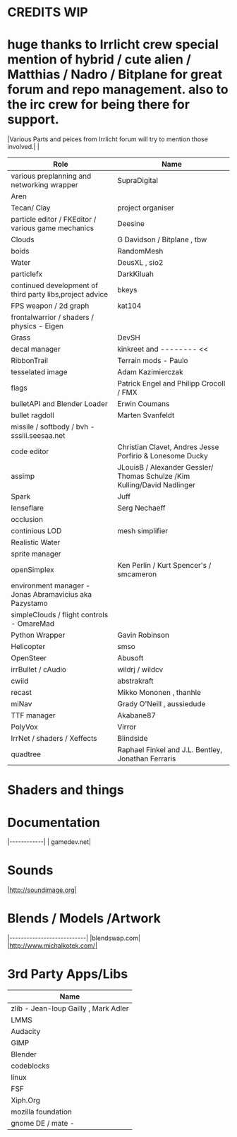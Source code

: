 CREDITS WIP
===========


huge thanks to Irrlicht crew special mention of hybrid / cute alien / Matthias / Nadro / Bitplane for great forum and repo management.
also to the irc crew for being there for support.
==========
|Various Parts and peices from Irrlicht forum will try to mention those involved.|   |

| Role               |     Name                                 |
|--------------------|------------------------------------------|
|various preplanning and networking wrapper| SupraDigital|
|Aren|
|Tecan/ Clay| project organiser |
|particle editor / FKEditor / various game mechanics | Deesine|
| Clouds | G Davidson / Bitplane , tbw|
|boids  | RandomMesh|
|Water | DeusXL , sio2 | 
|particlefx| DarkKiluah|
|continued development of third party libs,project advice | bkeys|
|FPS weapon / 2d graph | kat104|
|frontalwarrior / shaders / physics - Eigen|
|Grass | DevSH|
|decal manager | kinkreet and -------- <<|
|RibbonTrail | Terrain mods - Paulo|
|tesselated image | Adam Kazimierczak|
|flags | Patrick Engel and Philipp Crocoll / FMX|
|bulletAPI and Blender Loader |Erwin Coumans|
|bullet ragdoll | Marten Svanfeldt|
|missile / softbody / bvh - sssiii.seesaa.net|
|code editor | Christian Clavet, Andres Jesse Porfirio & Lonesome Ducky|
|assimp | JLouisB / Alexander Gessler/ Thomas Schulze /Kim Kulling/David Nadlinger|
|Spark  | Juff|
|lenseflare | Serg Nechaeff|
|occlusion||
|continious LOD | mesh simplifier| 
|Realistic Water ||
|sprite manager||
|openSimplex | Ken Perlin / Kurt Spencer's / smcameron|
|environment manager - Jonas Abramavicius aka Pazystamo|
|simpleClouds / flight controls - OmareMad|
|Python Wrapper | Gavin Robinson|
|Helicopter	| smso|
|OpenSteer | Abusoft|
|irrBullet / cAudio | wildrj / wildcv|
|cwiid | abstrakraft |
|recast | Mikko Mononen , thanhle|
|miNav |  Grady O'Neill , aussiedude|
|TTF manager | Akabane87|
|PolyVox | Virror|
|IrrNet / shaders / Xeffects | Blindside|
|quadtree |  Raphael Finkel and J.L. Bentley,  Jonathan Ferraris|

Shaders and things
===================

Documentation
=============
|------------|
| gamedev.net|


Sounds
======
|http://soundimage.org|

Blends / Models /Artwork
================
|---------------------------|
|blendswap.com|
|http://www.michalkotek.com/|


3rd Party Apps/Libs
====================
| Name               | 
|--------------------|
|zlib - Jean-loup Gailly , Mark Adler |
|LMMS|
|Audacity|
|GIMP|
|Blender|
|codeblocks|
|linux|
|FSF|
|Xiph.Org|
|mozilla foundation|
|gnome DE / mate  - |

